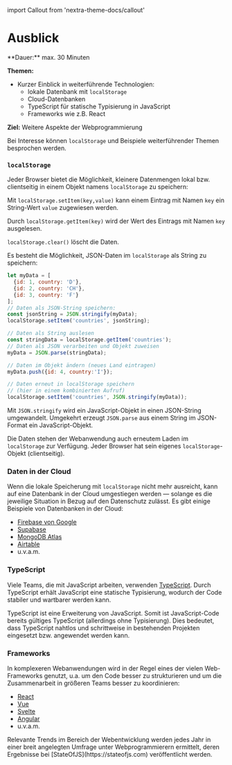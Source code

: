 import Callout from 'nextra-theme-docs/callout'

# Ausblick

<Callout>
  **Dauer:** max. 30 Minuten

  **Themen:**
  - Kurzer Einblick in weiterführende Technologien:
    - lokale Datenbank mit `localStorage`
    - Cloud-Datenbanken
    - TypeScript für statische Typisierung in JavaScript
    - Frameworks wie z.B. React

  **Ziel:** Weitere Aspekte der Webprogrammierung
</Callout>

Bei Interesse können `localStorage` und Beispiele 
weiterführender Themen besprochen werden.

### `localStorage`

Jeder Browser bietet die Möglichkeit, kleinere Datenmengen
lokal bzw. clientseitig in einem Objekt namens 
`localStorage` zu speichern:

Mit `localStorage.setItem(key,value)` kann einem Eintrag 
mit Namen `key` ein String-Wert `value` zugewiesen werden.

Durch `localStorage.getItem(key)` wird der Wert des Eintrags
mit Namen `key` ausgelesen.

`localStorage.clear()` löscht die Daten.

Es besteht die Möglichkeit, JSON-Daten im `localStorage` 
als String zu speichern:

```javascript
let myData = [
  {id: 1, country: 'D'}, 
  {id: 2, country: 'CH'}, 
  {id: 3, country: 'F'}
];
// Daten als JSON-String speichern:
const jsonString = JSON.stringify(myData);
localStorage.setItem('countries', jsonString);

// Daten als String auslesen
const stringData = localStorage.getItem('countries');
// Daten als JSON verarbeiten und Objekt zuweisen
myData = JSON.parse(stringData);

// Daten im Objekt ändern (neues Land eintragen)
myData.push({id: 4, country:'I'});

// Daten erneut in localStorage speichern 
// (hier in einem kombinierten Aufruf)
localStorage.setItem('countries', JSON.stringify(myData));
```

Mit `JSON.stringify` wird ein JavaScript-Objekt in 
einen JSON-String umgewandelt. Umgekehrt erzeugt
`JSON.parse` aus einem String im JSON-Format ein 
JavaScript-Objekt.

Die Daten stehen der Webanwendung auch erneutem Laden
im `localStorage` zur Verfügung. Jeder Browser hat sein
eigenes `localStorage`-Objekt (clientseitig).

### Daten in der Cloud

Wenn die lokale Speicherung mit `localStorage` nicht mehr
ausreicht, kann auf eine Datenbank in der Cloud umgestiegen
werden &mdash; solange es die jeweilige Situation in Bezug 
auf den Datenschutz zulässt. Es gibt einige Beispiele von 
Datenbanken in der Cloud:

- [Firebase von Google](https://firebase.google.com)
- [Supabase](https://supabase.io)
- [MongoDB Atlas](https://www.mongodb.com/atlas)
- [Airtable](https://www.airtable.com/)
- u.v.a.m.

### TypeScript

Viele Teams, die mit JavaScript arbeiten, verwenden
[TypeScript](https://www.typescriptlang.org/). Durch
TypeScript erhält JavaScript eine statische Typisierung,
wodurch der Code stabiler und wartbarer werden kann.

TypeScript ist eine Erweiterung von JavaScript. Somit
ist JavaScript-Code bereits gültiges TypeScript (allerdings
ohne Typisierung). Dies bedeutet, dass TypeScript
nahtlos und schrittweise in bestehenden Projekten 
eingesetzt bzw. angewendet werden kann.

### Frameworks

In komplexeren Webanwendungen wird in der Regel eines 
der vielen Web-Frameworks genutzt, u.a. um den Code besser
zu strukturieren und um die Zusammenarbeit in größeren
Teams besser zu koordinieren:

- [React](https://reactjs.org)
- [Vue](https://vuejs.org/)
- [Svelte](https://svelte.dev/)
- [Angular](https://angular.io/)
- u.v.a.m.

<Callout type="warning">
Relevante Trends im Bereich der Webentwicklung werden 
jedes Jahr in einer breit angelegten Umfrage unter 
Webprogrammierern ermittelt, deren Ergebnisse bei 
[StateOfJS](https://stateofjs.com) veröffentlicht werden.
</Callout>